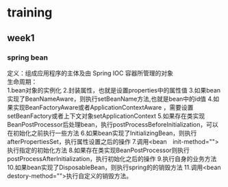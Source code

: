 # training
## week1
### spring bean
  定义：组成应用程序的主体及由 Spring IOC 容器所管理的对象</br>
  生命周期：</br>
    1.bean对象的实例化
    2.封装属性，也就是设置properties中的属性值
    3.如果bean实现了BeanNameAware，则执行setBeanName方法,也就是bean中的id值
    4.如果实现BeanFactoryAware或者ApplicationContextAware ，需要设置setBeanFactory或者上下文对象setApplicationContext
    5.如果存在类实现BeanPostProcessor后处理bean，执行postProcessBeforeInitialization，可以在初始化之前执行一些方法
    6.如果bean实现了InitializingBean，则执行afterPropertiesSet，执行属性设置之后的操作
    7.调用<bean　init-method="">执行指定的初始化方法
    8.如果存在类实现BeanPostProcessor则执行postProcessAfterInitialization，执行初始化之后的操作
    9.执行自身的业务方法
    10.如果bean实现了DisposableBean，则执行spring的的销毁方法
    11.调用<bean　destory-method="">执行自定义的销毁方法。
